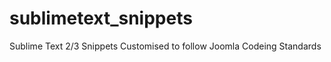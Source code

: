 sublimetext_snippets
====================

Sublime Text 2/3 Snippets Customised to follow Joomla Codeing Standards
